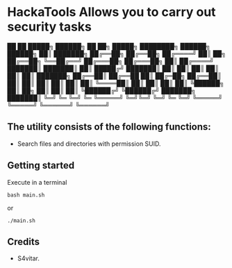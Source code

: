 # HackaTools Allows you to carry out security tasks

██   ██   █████╗   ██████╗ ██   ██╗  █████╗  ████████╗  ██████╗    ██████╗  ██║      ███████╗
██╔══██╗ ██╔══██╗ ██╔════╝ ██║ ██╗  ██╔══██╗ ╚══██╔══╝ ██╔═══██╗  ██╔═══██╗ ██║      ██╔════╝
███████║ ███████║ ██║      █████╔╝  ███████║    ██║    ██║   ██║  ██║   ██║ ██║      ███████╗
██╔══██║ ██╔══██  ██║      ██╔═██╗  ██╔══██║    ██║    ██║   ██║  ██║   ██║ ██║      ╚════██║
██║  ██║ ██║  ██║ ╚██████╗ ██║  ██╗ ██║  ██║    ██║    ╚██████╔╝  ╚██████╔╝ ███████╗ ███████║
╚═╝  ╚═  ╚═╝  ╚═   ╚═════╝   ╚═╝╚═╝ ╚═╝  ╚═     ╚═╝     ╚═════╝    ╚═════╝  ╚══════╝ ╚══════╝

## The utility consists of the following functions:
- Search files and directories with permission SUID.

## Getting started

Execute in a terminal

`
bash main.sh
`

or

`
./main.sh
`


## Credits
- S4vitar.